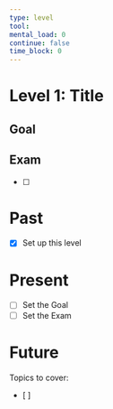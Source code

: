 ```yaml
---
type: level
tool: 
mental_load: 0
continue: false
time_block: 0
---
```

# Level 1: Title
## Goal


## Exam
- [ ] 

# Past
- [x] Set up this level


# Present
- [ ] Set the Goal
- [ ] Set the Exam

# Future
Topics to cover:
- [ ] 
